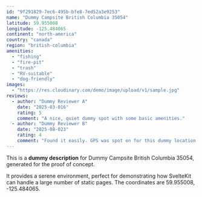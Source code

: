 ```yaml
---
id: "9f291829-7ec6-495b-bfe8-7ed52a3e9253"
name: "Dummy Campsite British Columbia 35054"
latitude: 59.955008
longitude: -125.484065
continent: "north-america"
country: "canada"
region: "british-columbia"
amenities:
  - "fishing"
  - "fire-pit"
  - "trash"
  - "RV-suitable"
  - "dog-friendly"
images:
  - "https://res.cloudinary.com/demo/image/upload/v1/sample.jpg"
reviews:
  - author: "Dummy Reviewer A"
    date: "2025-03-016"
    rating: 5
    comment: "A nice, quiet dummy spot with some basic amenities."
  - author: "Dummy Reviewer B"
    date: "2025-08-023"
    rating: 4
    comment: "Found it easily. GPS was spot on for this dummy location."
---
```


This is a **dummy description** for Dummy Campsite British Columbia 35054, generated for the proof of concept.

It provides a serene environment, perfect for demonstrating how SvelteKit can handle a large number of static pages. The coordinates are 59.955008, -125.484065.
